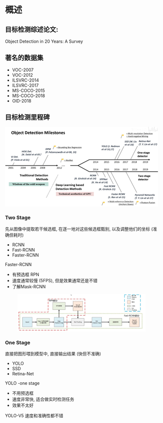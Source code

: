 # 概述

## 目标检测综述论文:&#x20;

Object Detection in 20 Years: A Survey

## 著名的数据集

* VOC-2007
* VOC-2012
* ILSVRC-2014
* ILSVRC-2017
* MS-COCO-2015
* MS-COCO-2018
* OID-2018

## 目标检测里程碑

![](../.gitbook/assets/Milestones.png)



### Two Stage

先从图像中提取若干候选框, 在逐一地对这些候选框甄别, 以及调整他们的坐标 (准确但耗时)

* RCNN
* Fast-RCNN
* Faster-RCNN



Faster-RCNN&#x20;

* 有预选框 RPN
* 速度通常较慢 (5FPS), 但是效果通常还是不错
* 了解Mask-RCNN

<figure><img src="../.gitbook/assets/image-20230911160747327.png" alt=""><figcaption></figcaption></figure>

### One Stage

直接把图形喂到模型中, 直接输出结果 (快但不准确)

* YOLO
* SSD
* Retina-Net



YOLO -one stage

* 不用预选框
* 速度非常快, 适合做实时检测任务
* 效果不太好

YOLO-V5 速度和准确性都不错

